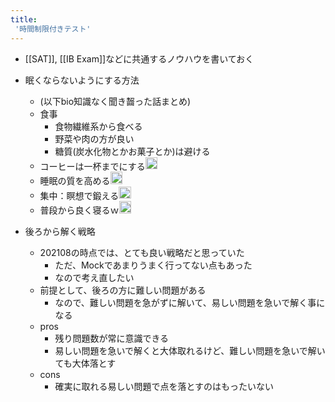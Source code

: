 ```yaml
---
title:
 '時間制限付きテスト'
---
```


- [[SAT]], [[IB Exam]]などに共通するノウハウを書いておく

- 眠くならないようにする方法
    - (以下bio知識なく聞き齧った話まとめ)
    - 食事
        - 食物繊維系から食べる
        - 野菜や肉の方が良い
        - 糖質(炭水化物とかお菓子とか)は避ける
    - コーヒーは一杯までにする<img src='https://scrapbox.io/api/pages/blu3mo-public/aka/icon' alt='aka.icon' height="19.5"/>
    - 睡眠の質を高める<img src='https://scrapbox.io/api/pages/blu3mo-public/aka/icon' alt='aka.icon' height="19.5"/>
    - 集中：瞑想で鍛える<img src='https://scrapbox.io/api/pages/blu3mo-public/aka/icon' alt='aka.icon' height="19.5"/>
    - 普段から良く寝るｗ<img src='https://scrapbox.io/api/pages/blu3mo-public/aka/icon' alt='aka.icon' height="19.5"/>

- 後ろから解く戦略
    - 202108の時点では、とても良い戦略だと思っていた
        - ただ、Mockであまりうまく行ってない点もあった
        - なので考え直したい
    - 前提として、後ろの方に難しい問題がある
        - なので、難しい問題を急がずに解いて、易しい問題を急いで解く事になる
    - pros
        - 残り問題数が常に意識できる
        - 易しい問題を急いで解くと大体取れるけど、難しい問題を急いで解いても大体落とす
    - cons
        - 確実に取れる易しい問題で点を落とすのはもったいない